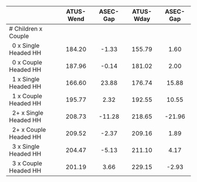 
|                      |    ATUS-Wend |     ASEC-Gap |    ATUS-Wday |     ASEC-Gap |
| -------------------- | :----------: | :----------: | :----------: | :----------: |
| # Children x Couple  |              |              |              |              |
| &nbsp;&nbsp;0 x Single Headed HH |       184.20 |        -1.33 |       155.79 |         1.60 |
| &nbsp;&nbsp;0 x Couple Headed HH |       187.96 |        -0.14 |       181.02 |         2.00 |
| &nbsp;&nbsp;1 x Single Headed HH |       166.60 |        23.88 |       176.74 |        15.88 |
| &nbsp;&nbsp;1 x Couple Headed HH |       195.77 |         2.32 |       192.55 |        10.55 |
| &nbsp;&nbsp;2+ x Single Headed HH |       208.73 |       -11.28 |       218.65 |       -21.96 |
| &nbsp;&nbsp;2+ x Couple Headed HH |       209.52 |        -2.37 |       209.16 |         1.89 |
| &nbsp;&nbsp;3 x Single Headed HH |       204.47 |        -5.13 |       211.10 |         4.17 |
| &nbsp;&nbsp;3 x Couple Headed HH |       201.19 |         3.66 |       229.15 |        -2.93 |

